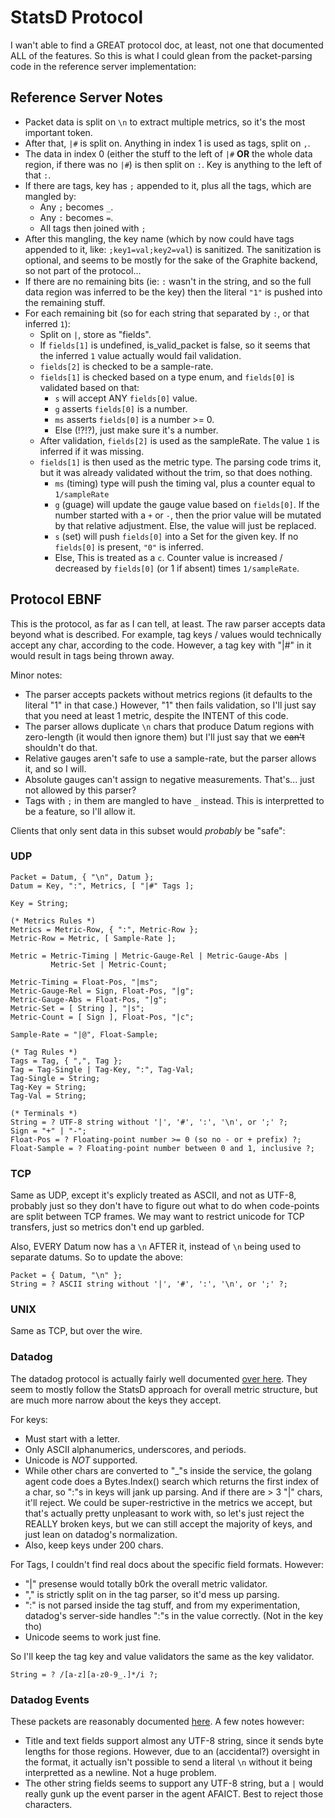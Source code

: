 # StatsD Protocol

I wan't able to find a GREAT protocol doc, at least, not one that documented ALL
of the features. So this is what I could glean from the packet-parsing code in
the reference server implementation:

## Reference Server Notes

- Packet data is split on `\n` to extract multiple metrics, so it's the most
  important token.
- After that, `|#` is split on. Anything in index 1 is used as tags, split on
  `,`.
- The data in index 0 (either the stuff to the left of `|#` **OR** the whole
  data region, if there was no `|#`) is then split on `:`. Key is anything to
  the left of that `:`.
- If there are tags, key has `;` appended to it, plus all the tags, which are
  mangled by:
  - Any `;` becomes `_`.
  - Any `:` becomes `=`.
  - All tags then joined with `;`
- After this mangling, the key name (which by now could have tags appended to
  it, like: `;key1=val;key2=val`) is sanitized. The sanitization is optional,
  and seems to be mostly for the sake of the Graphite backend, so not part of
  the protocol...
- If there are no remaining bits (ie: `:` wasn't in the string, and so the full
  data region was inferred to be the key) then the literal `"1"` is pushed into
  the remaining stuff.
- For each remaining bit (so for each string that separated by `:`, or that
  inferred `1`):
  - Split on `|`, store as "fields".
  - If `fields[1]` is undefined, is_valid_packet is false, so it seems that the
    inferred `1` value actually would fail validation.
  - `fields[2]` is checked to be a sample-rate.
  - `fields[1]` is checked based on a type enum, and `fields[0]` is validated
    based on that:
    - `s` will accept ANY `fields[0]` value.
    - `g` asserts `fields[0]` is a number.
    - `ms` asserts `fields[0]` is a number >= 0.
    - Else (!?!?), just make sure it's a number.
  - After validation, `fields[2]` is used as the sampleRate. The value `1` is
    inferred if it was missing.
  - `fields[1]` is then used as the metric type. The parsing code trims it, but
    it was already validated without the trim, so that does nothing.
    - `ms` (timing) type will push the timing val, plus a counter equal to
      `1/sampleRate`
    - `g` (guage) will update the gauge value based on `fields[0]`. If the
      number started with a `+` or `-`, then the prior value will be mutated by
      that relative adjustment. Else, the value will just be replaced.
    - `s` (set) will push `fields[0]` into a Set for the given key. If no
      `fields[0]` is present, `"0"` is inferred.
    - Else, This is treated as a `c`. Counter value is increased / decreased by
      `fields[0]` (or 1 if absent) times `1/sampleRate`.

## Protocol EBNF

This is the protocol, as far as I can tell, at least. The raw parser accepts
data beyond what is described. For example, tag keys / values would technically
accept any char, according to the code. However, a tag key with "|#" in it would
result in tags being thrown away.

Minor notes:

- The parser accepts packets without metrics regions (it defaults to the literal
  "1" in that case.) However, "1" then fails validation, so I'll just say that
  you need at least 1 metric, despite the INTENT of this code.
- The parser allows duplicate `\n` chars that produce Datum regions with
  zero-length (it would then ignore them) but I'll just say that we ~~can't~~
  shouldn't do that.
- Relative gauges aren't safe to use a sample-rate, but the parser allows it,
  and so I will.
- Absolute gauges can't assign to negative measurements. That's... just not
  allowed by this parser?
- Tags with `;` in them are mangled to have `_` instead. This is interpretted to
  be a feature, so I'll allow it.

Clients that only sent data in this subset would _probably_ be "safe":

### UDP

```ebnf
Packet = Datum, { "\n", Datum };
Datum = Key, ":", Metrics, [ "|#" Tags ];

Key = String;

(* Metrics Rules *)
Metrics = Metric-Row, { ":", Metric-Row };
Metric-Row = Metric, [ Sample-Rate ];

Metric = Metric-Timing | Metric-Gauge-Rel | Metric-Gauge-Abs |
         Metric-Set | Metric-Count;

Metric-Timing = Float-Pos, "|ms";
Metric-Gauge-Rel = Sign, Float-Pos, "|g";
Metric-Gauge-Abs = Float-Pos, "|g";
Metric-Set = [ String ], "|s";
Metric-Count = [ Sign ], Float-Pos, "|c";

Sample-Rate = "|@", Float-Sample;

(* Tag Rules *)
Tags = Tag, { ",", Tag };
Tag = Tag-Single | Tag-Key, ":", Tag-Val;
Tag-Single = String;
Tag-Key = String;
Tag-Val = String;

(* Terminals *)
String = ? UTF-8 string without '|', '#', ':', '\n', or ';' ?;
Sign = "+" | "-";
Float-Pos = ? Floating-point number >= 0 (so no - or + prefix) ?;
Float-Sample = ? Floating-point number between 0 and 1, inclusive ?;
```

### TCP

Same as UDP, except it's explicly treated as ASCII, and not as UTF-8, probably
just so they don't have to figure out what to do when code-points are split
between TCP frames. We may want to restrict unicode for TCP transfers, just so
metrics don't end up garbled.

Also, EVERY Datum now has a `\n` AFTER it, instead of `\n` being used to
separate datums. So to update the above:

```ebnf
Packet = { Datum, "\n" };
String = ? ASCII string without '|', '#', ':', '\n', or ';' ?;
```

### UNIX

Same as TCP, but over the wire.

### Datadog

The datadog protocol is actually fairly well documented
[over here](https://docs.datadoghq.com/developers/dogstatsd/datagram_shell).
They seem to mostly follow the StatsD approach for overall metric structure, but
are much more narrow about the keys they accept.

For keys:

- Must start with a letter.
- Only ASCII alphanumerics, underscores, and periods.
- Unicode is _NOT_ supported.
- While other chars are converted to "_"s inside the service, the golang agent
  code does a Bytes.Index() search which returns the first index of a char, so
  ":"s in keys will jank up parsing. And if there are > 3 "|" chars, it'll
  reject. We could be super-restrictive in the metrics we accept, but that's
  actually pretty unpleasant to work with, so let's just reject the REALLY
  broken keys, but we can still accept the majority of keys, and just lean on
  datadog's normalization.
- Also, keep keys under 200 chars.

For Tags, I couldn't find real docs about the specific field formats. However:

- "|" presense would totally b0rk the overall metric validator.
- "," is strictly split on in the tag parser, so it'd mess up parsing.
- ":" is not parsed inside the tag stuff, and from my experimentation, datadog's
  server-side handles ":"s in the value correctly. (Not in the key tho)
- Unicode seems to work just fine.

So I'll keep the tag key and value validators the same as the key validator.

```ebnf
String = ? /[a-z][a-z0-9_.]*/i ?;
```

### Datadog Events

These packets are reasonably documented
[here](https://docs.datadoghq.com/developers/dogstatsd/datagram_shell/?tab=events).
A few notes however:

- Title and text fields support almost any UTF-8 string, since it sends byte
  lengths for those regions. However, due to an (accidental?) oversight in the
  format, it actually isn't possible to send a literal `\n` without it being
  interpretted as a newline. Not a huge problem.
- The other string fields seems to support any UTF-8 string, but a `|` would
  really gunk up the event parser in the agent AFAICT. Best to reject those
  characters.
